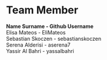 Team Member
==================
**Name Surname        - Github Username**  
Elisa Mateos        - EliMateos  
Sebastian Skoczen   - sebastianskoczen  
Serena Alderisi     - aserena7  
Yassir Al Bahri     - yassalbahri  